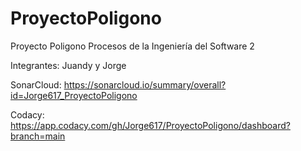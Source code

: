 # ProyectoPoligono

Proyecto Poligono Procesos de la Ingeniería del Software 2

Integrantes: Juandy y Jorge

SonarCloud: https://sonarcloud.io/summary/overall?id=Jorge617_ProyectoPoligono

Codacy: https://app.codacy.com/gh/Jorge617/ProyectoPoligono/dashboard?branch=main
